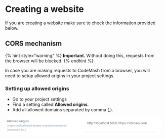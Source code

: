 # Creating a website

If you are creating a website make sure to check the information provided below.

## CORS mechanism

{% hint style="warning" %}
**Important.** Without doing this, requests from the browser will be blocked.
{% endhint %}

In case you are making requests to CodeMash from a browser, you will need to setup allowed origins in your project settings.

### Setting up allowed origins

* Go to your project settings
* Find a setting called **Allowed origins**.
* Add all allowed domains separated by comma \(,\).

![Example of CORS origins setup](../.gitbook/assets/cors-allowed-domains.png)

